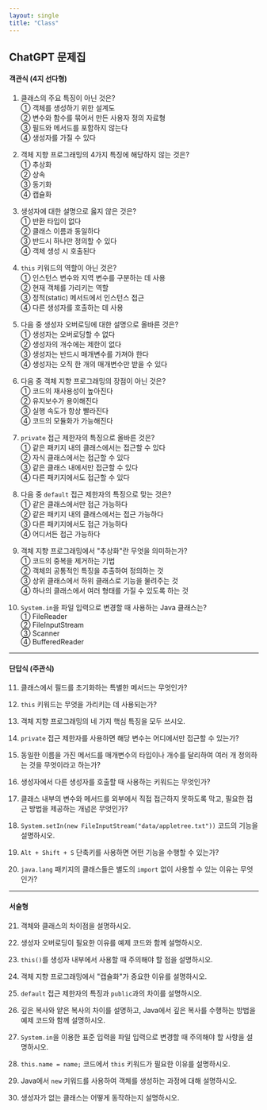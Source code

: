 ```yaml
---
layout: single
title: "Class"
---
```


## ChatGPT 문제집

#### **객관식 (4지 선다형)**
1. 클래스의 주요 특징이 아닌 것은?  
   ① 객체를 생성하기 위한 설계도  
   ② 변수와 함수를 묶어서 만든 사용자 정의 자료형  
   ③ 필드와 메서드를 포함하지 않는다  
   ④ 생성자를 가질 수 있다

2. 객체 지향 프로그래밍의 4가지 특징에 해당하지 않는 것은?  
   ① 추상화  
   ② 상속  
   ③ 동기화  
   ④ 캡슐화

3. 생성자에 대한 설명으로 옳지 않은 것은?  
   ① 반환 타입이 없다  
   ② 클래스 이름과 동일하다  
   ③ 반드시 하나만 정의할 수 있다  
   ④ 객체 생성 시 호출된다

4. `this` 키워드의 역할이 아닌 것은?  
   ① 인스턴스 변수와 지역 변수를 구분하는 데 사용  
   ② 현재 객체를 가리키는 역할  
   ③ 정적(static) 메서드에서 인스턴스 접근  
   ④ 다른 생성자를 호출하는 데 사용

5. 다음 중 생성자 오버로딩에 대한 설명으로 올바른 것은?  
   ① 생성자는 오버로딩할 수 없다  
   ② 생성자의 개수에는 제한이 없다  
   ③ 생성자는 반드시 매개변수를 가져야 한다  
   ④ 생성자는 오직 한 개의 매개변수만 받을 수 있다

6. 다음 중 객체 지향 프로그래밍의 장점이 아닌 것은?  
   ① 코드의 재사용성이 높아진다  
   ② 유지보수가 용이해진다  
   ③ 실행 속도가 항상 빨라진다  
   ④ 코드의 모듈화가 가능해진다

7. `private` 접근 제한자의 특징으로 올바른 것은?  
   ① 같은 패키지 내의 클래스에서는 접근할 수 있다  
   ② 자식 클래스에서는 접근할 수 있다  
   ③ 같은 클래스 내에서만 접근할 수 있다  
   ④ 다른 패키지에서도 접근할 수 있다

8. 다음 중 `default` 접근 제한자의 특징으로 맞는 것은?  
   ① 같은 클래스에서만 접근 가능하다  
   ② 같은 패키지 내의 클래스에서는 접근 가능하다  
   ③ 다른 패키지에서도 접근 가능하다  
   ④ 어디서든 접근 가능하다

9. 객체 지향 프로그래밍에서 "추상화"란 무엇을 의미하는가?  
   ① 코드의 중복을 제거하는 기법  
   ② 객체의 공통적인 특징을 추출하여 정의하는 것  
   ③ 상위 클래스에서 하위 클래스로 기능을 물려주는 것  
   ④ 하나의 클래스에서 여러 형태를 가질 수 있도록 하는 것

10. `System.in`을 파일 입력으로 변경할 때 사용하는 Java 클래스는?  
    ① FileReader  
    ② FileInputStream  
    ③ Scanner  
    ④ BufferedReader

---

#### **단답식 (주관식)**
11. 클래스에서 필드를 초기화하는 특별한 메서드는 무엇인가?

12. `this` 키워드는 무엇을 가리키는 데 사용되는가?

13. 객체 지향 프로그래밍의 네 가지 핵심 특징을 모두 쓰시오.

14. `private` 접근 제한자를 사용하면 해당 변수는 어디에서만 접근할 수 있는가?

15. 동일한 이름을 가진 메서드를 매개변수의 타입이나 개수를 달리하여 여러 개 정의하는 것을 무엇이라고 하는가?

16. 생성자에서 다른 생성자를 호출할 때 사용하는 키워드는 무엇인가?

17. 클래스 내부의 변수와 메서드를 외부에서 직접 접근하지 못하도록 막고, 필요한 접근 방법을 제공하는 개념은 무엇인가?

18. `System.setIn(new FileInputStream("data/appletree.txt"))` 코드의 기능을 설명하시오.

19. `Alt + Shift + S` 단축키를 사용하면 어떤 기능을 수행할 수 있는가?

20. `java.lang` 패키지의 클래스들은 별도의 `import` 없이 사용할 수 있는 이유는 무엇인가?

---

#### **서술형**
21. 객체와 클래스의 차이점을 설명하시오.

22. 생성자 오버로딩이 필요한 이유를 예제 코드와 함께 설명하시오.

23. `this()`를 생성자 내부에서 사용할 때 주의해야 할 점을 설명하시오.

24. 객체 지향 프로그래밍에서 "캡슐화"가 중요한 이유를 설명하시오.

25. `default` 접근 제한자의 특징과 `public`과의 차이를 설명하시오.

26. 깊은 복사와 얕은 복사의 차이를 설명하고, Java에서 깊은 복사를 수행하는 방법을 예제 코드와 함께 설명하시오.

27. `System.in`을 이용한 표준 입력을 파일 입력으로 변경할 때 주의해야 할 사항을 설명하시오.

28. `this.name = name;` 코드에서 `this` 키워드가 필요한 이유를 설명하시오.

29. Java에서 `new` 키워드를 사용하여 객체를 생성하는 과정에 대해 설명하시오.

30. 생성자가 없는 클래스는 어떻게 동작하는지 설명하시오.  

